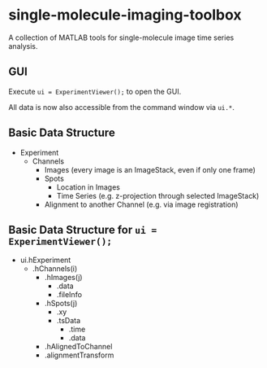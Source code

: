 # single-molecule-imaging-toolbox
A collection of MATLAB tools for single-molecule image time series analysis.

## GUI

Execute `ui = ExperimentViewer();` to open the GUI.

All data is now also accessible from the command window via `ui.*`.

## Basic Data Structure

* Experiment
    * Channels
        * Images (every image is an ImageStack, even if only one frame)
        * Spots
            * Location in Images
            * Time Series (e.g. z-projection through selected ImageStack)
        * Alignment to another Channel (e.g. via image registration)

## Basic Data Structure for `ui = ExperimentViewer();`

* ui.hExperiment
    * .hChannels(i)
        * .hImages(j)
            * .data
            * .fileInfo
        * .hSpots(j)
            * .xy
            * .tsData
                * .time
                * .data
        * .hAlignedToChannel
        * .alignmentTransform
